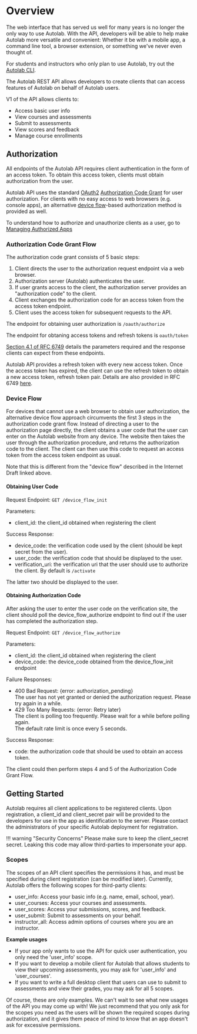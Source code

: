 # Overview
The web interface that has served us well for many years is no longer the only way to use Autolab. With the API, developers will be able to help make Autolab more versatile and convenient: Whether it be with a mobile app, a command line tool, a browser extension, or something we've never even thought of.

For students and instructors who only plan to use Autolab, try out the [Autolab CLI](/command-line-interface).

The Autolab REST API allows developers to create clients that can access features of Autolab on behalf of Autolab users.

V1 of the API allows clients to:

* Access basic user info
* View courses and assessments
* Submit to assessments
* View scores and feedback
* Manage course enrollments

## Authorization

All endpoints of the Autolab API requires client authentication in the form of an access token. To obtain this access token, clients must obtain authorization from the user.

Autolab API uses the standard [OAuth2](https://tools.ietf.org/html/rfc6749) [Authorization Code Grant](https://tools.ietf.org/html/rfc6749#section-4.1) for user authorization. For clients with no easy access to web browsers (e.g. console apps), an alternative [device flow](https://tools.ietf.org/html/draft-ietf-oauth-device-flow-07)-based authorization method is provided as well.

To understand how to authorize and unauthorize clients as a user, go to [Managing Authorized Apps](/api-managing-authorized-apps)

### Authorization Code Grant Flow

The authorization code grant consists of 5 basic steps:

1. Client directs the user to the authorization request endpoint via a web browser.
2. Authorization server (Autolab) authenticates the user.
3. If user grants access to the client, the authorization server provides an "authorization code" to the client.
4. Client exchanges the authorization code for an access token from the access token endpoint.
5. Client uses the access token for subsequent requests to the API.

The endpoint for obtaining user authorization is
`/oauth/authorize`

The endpoint for obtaning access tokens and refresh tokens is
`oauth/token`

[Section 4.1 of RFC 6749](https://tools.ietf.org/html/rfc6749#section-4.1) details the parameters required and the response clients can expect from these endpoints.

Autolab API provides a refresh token with every new access token. Once the access token has expired, the client can use the refresh token to obtain a new access token, refresh token pair. Details are also provided in RFC 6749 [here](https://tools.ietf.org/html/rfc6749#section-6).

### Device Flow

For devices that cannot use a web browser to obtain user authorization, the alternative device flow approach circumvents the first 3 steps in the authorization code grant flow. Instead of directing a user to the authorization page directly, the client obtains a user code that the user can enter on the Autolab website from any device. The website then takes the user through the authorization procedure, and returns the authorization code to the client. The client can then use this code to request an access token from the access token endpoint as usual.

Note that this is different from the "device flow" described in the Internet Draft linked above.

#### Obtaining User Code

Request Endpoint: `GET /device_flow_init`

Parameters:

* client_id: the client_id obtained when registering the client

Success Response:

* device_code: the verification code used by the client (should be kept secret from the user).
* user_code: the verification code that should be displayed to the user.
* verification_uri: the verification uri that the user should use to authorize the client. By default is `/activate`

The latter two should be displayed to the user.

#### Obtaining Authorization Code

After asking the user to enter the user code on the verification site, the client should poll the device_flow_authorize endpoint to find out if the user has completed the authorization step.

Request Endpoint: `GET /device_flow_authorize`

Parameters:

* client_id: the client_id obtained when registering the client
* device_code: the device_code obtained from the device_flow_init endpoint

Failure Responses:

* 400 Bad Request: {error: authorization_pending}<br>
  The user has not yet granted or denied the authorization request. Please try again in a while.
* 429 Too Many Requests: {error: Retry later}<br>
  The client is polling too frequently. Please wait for a while before polling again.<br>
  The default rate limit is once every 5 seconds.

Success Response:

* code: the authorization code that should be used to obtain an access token.

The client could then perform steps 4 and 5 of the Authorization Code Grant Flow.

## Getting Started

Autolab requires all client applications to be registered clients. Upon registration, a client_id and client_secret pair will be provided to the developers for use in the app as identification to the server. Please contact the administrators of your specific Autolab deployment for registration.

!!! warning "Security Concerns"
    Please make sure to keep the client_secret secret. Leaking this code may allow third-parties to impersonate your app.

### Scopes

The scopes of an API client specifies the permissions it has, and must be specified during client registration (can be modified later). Currently, Autolab offers the following scopes for third-party clients:

* user_info: Access your basic info (e.g. name, email, school, year).
* user_courses: Access your courses and assessments.
* user_scores: Access your submissions, scores, and feedback.
* user_submit: Submit to assessments on your behalf.
* instructor_all: Access admin options of courses where you are an instructor.

**Example usages**

* If your app only wants to use the API for quick user authentication, you only need the 'user_info' scope.
* If you want to develop a mobile client for Autolab that allows students to view their upcoming assessments, you may ask for 'user_info' and 'user_courses'.
* If you want to write a full desktop client that users can use to submit to assessments and view their grades, you may ask for all 5 scopes.

Of course, these are only examples. We can't wait to see what new usages of the API you may come up with! We just recommend that you only ask for the scopes you need as the users will be shown the required scopes during authorization, and it gives them peace of mind to know that an app doesn't ask for excessive permissions.